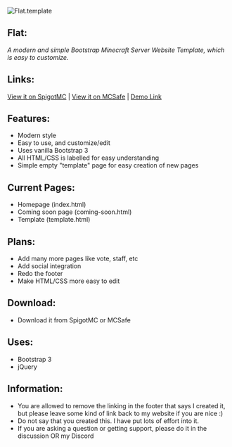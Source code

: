 ![Flat.template](https://github.com/ThatTonybo/FlatTemplate/blob/master/img/icon.png?raw=true)
## Flat:
*A modern and simple Bootstrap Minecraft Server Website Template, which is easy to customize.*

## Links:
[View it on SpigotMC](https://www.spigotmc.org/resources/flat-a-simple-minecraft-website-template.47063/) | 
[View it on MCSafe](https://mcsafe.org/resources/flat-a-simple-minecraft-website-template.4/) | 
[Demo Link](https://tonybo.me/demo/flat/)

## Features:
- Modern style
- Easy to use, and customize/edit
- Uses vanilla Bootstrap 3
- All HTML/CSS is labelled for easy understanding
- Simple empty "template" page for easy creation of new pages

## Current Pages:
- Homepage (index.html)
- Coming soon page (coming-soon.html)
- Template (template.html)

## Plans:
- Add many more pages like vote, staff, etc
- Add social integration
- Redo the footer
- Make HTML/CSS more easy to edit

## Download:
- Download it from SpigotMC or MCSafe

## Uses:
- Bootstrap 3
- jQuery

## Information:
- You are allowed to remove the linking in the footer that says I created it, but please leave some kind of link back to my website if you are nice :)
- Do not say that you created this. I have put lots of effort into it.
- If you are asking a question or getting support, please do it in the discussion OR my Discord
